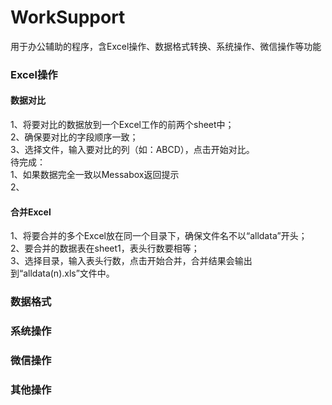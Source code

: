 # WorkSupport
用于办公辅助的程序，含Excel操作、数据格式转换、系统操作、微信操作等功能

### Excel操作
#### 数据对比
1、将要对比的数据放到一个Excel工作的前两个sheet中；  
2、确保要对比的字段顺序一致；  
3、选择文件，输入要对比的列（如：ABCD），点击开始对比。  
待完成：  
1、如果数据完全一致以Messabox返回提示  
2、

#### 合并Excel
1、将要合并的多个Excel放在同一个目录下，确保文件名不以“alldata”开头；  
2、要合并的数据表在sheet1，表头行数要相等；  
3、选择目录，输入表头行数，点击开始合并，合并结果会输出到“alldata(n).xls”文件中。  

### 数据格式

### 系统操作

### 微信操作
### 其他操作

